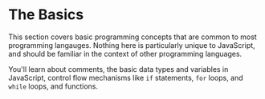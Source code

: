 # The Basics

This section covers basic programming concepts that are common to most
programming langauges. Nothing here is particularly unique to JavaScript, and
should be familiar in the context of other programming languages.

You'll learn about comments, the basic data types and variables in JavaScript,
control flow mechanisms like `if` statements, `for` loops, and `while` loops,
and functions.
